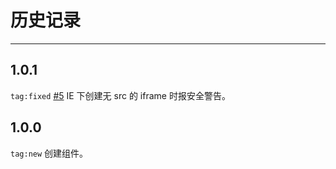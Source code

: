 # 历史记录

---

## 1.0.1

`tag:fixed` [#5](https://github.com/aralejs/messenger/issues/5) IE 下创建无 src 的 iframe 时报安全警告。


## 1.0.0

`tag:new` 创建组件。
